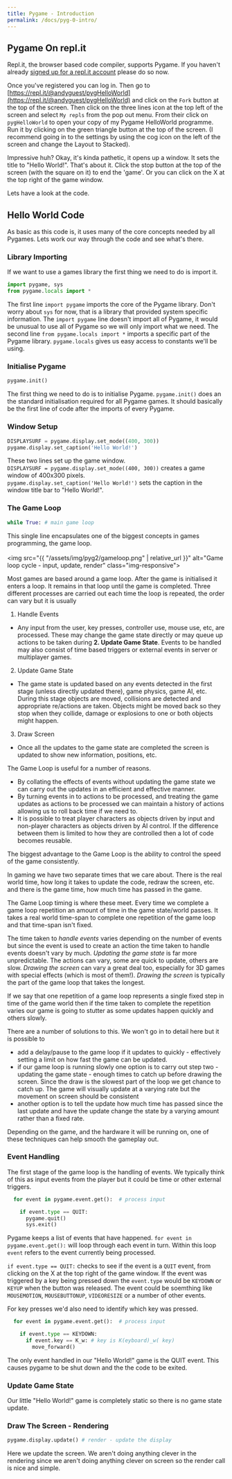 ```yaml
---
title: Pygame - Introduction
permalink: /docs/pyg-0-intro/
---
```


## Pygame On repl.it

Repl.it, the browser based code compiler, supports Pygame. If you haven't already [signed up for a repl.it account](repl.it) please do so now.  

Once you've registered you can log in. Then go to [https://repl.it/@andyguest/pygHelloWorld](https://repl.it/@andyguest/pygHelloWorld) and click on the `Fork` button at the top of the screen. Then click on the three lines icon at the top left of the screen and select `My repls` from the pop out menu. From their click on `pygHelloWorld` to open your copy of my Pygame HelloWorld programme. Run it by clicking on the green triangle button at the top of the screen. (I recommend going in to the settings by using the cog icon on the left of the screen and change the Layout to Stacked).  

Impressive huh? Okay, it's kinda pathetic, it opens up a window. It sets the title to "Hello World!". That's about it. Click the stop button at the top of the screen (with the square on it) to end the 'game'.    Or you can click on the X at the top right of the game window.  

Lets have a look at the code.

## Hello World Code

As basic as this code is, it uses many of the core concepts needed by all Pygames. Lets work our way through the code and see what's there.

### Library Importing

If we want to use a games library the first thing we need to do is import it.  

```python
import pygame, sys
from pygame.locals import *
```
The first line `import pygame` imports the core of the Pygame library. Don't worry about `sys` for now, that is a library that provided system specific information. The `import pygame` line doesn't import all of Pygame, it would be unusual to use all of Pygame so we will only import what we need. The second line `from pygame.locals import *` imports a specific part of the Pygame library. `pygame.locals` gives us easy access to constants we'll be using.  

### Initialise Pygame
```python
pygame.init()
```
The first thing we need to do is to initialise Pygame. `pygame.init()` does an the standard initialisation required for all Pygame games. It should basically be the first line of code after the imports of every Pygame.  

### Window Setup

```python
DISPLAYSURF = pygame.display.set_mode((400, 300))
pygame.display.set_caption('Hello World!')
```
These two lines set up the game window.  
`DISPLAYSURF = pygame.display.set_mode((400, 300))` creates a game window of 400x300 pixels.  
`pygame.display.set_caption('Hello World!')` sets the caption in the window title bar to "Hello World!".  

### The Game Loop
```python
while True: # main game loop
```
This single line encapsulates one of the biggest concepts in games programming, the game loop.  
<centre>        
    <img src="{{ "/assets/img/pyg2/gameloop.png" | relative_url }}" alt="Game loop cycle - input, update, render" class="img-responsive">
</centre>

Most games are based around a game loop. After the game is initialised it enters a loop. It remains in that loop until the game is completed. Three different processes are carried out each time the loop is repeated, the order can vary but it is usually  
1. Handle Events
  * Any input from the user, key presses, controller use, mouse use, etc, are processed. These may change the game state directly or may queue up actions to be taken during **2. Update Game State**. Events to be handled may also consist of time based triggers or external events in server or multiplayer games.
2. Update Game State
  * The game state is updated based on any events detected in the first stage (unless directly updated there), game physics, game AI, etc. During this stage objects are moved, collisions are detected and appropriate re/actions are taken. Objects might be moved back so they stop when they collide, damage or explosions to one or both objects might happen.
3. Draw Screen
  * Once all the updates to the game state are completed the screen is updated to show new information, positions, etc.

The Game Loop is useful for a number of reasons.  
* By collating the effects of events without updating the game state we can carry out the updates in an efficient and effective manner.
* By turning events in to actions to be processed, and treating the game updates as actions to be processed we can maintain a history of actions allowing us to roll back time if we need to.
* It is possible to treat player characters as objects driven by input and non-player characters as objects driven by AI control. If the difference between them is limited to how they are controlled then a lot of code becomes reusable.

The biggest advantage to the Game Loop is the ability to control the speed of the game consistently. 

In gaming we have two separate times that we care about. There is the real world time, how long it takes to update the code, redraw the screen, etc. and there is the game time, how much time has passed in the game.

The Game Loop timing is where these meet. Every time we complete a game loop repetition an amount of time in the game state/world passes. It takes a real world time-span to complete one repetition of the game loop and that time-span isn't fixed.

The time taken to *handle events* varies depending on the number of events but since the event is used to create an action the time taken to handle events doesn't vary by much. *Updating the game state* is far more unpredictable. The actions can vary, some are quick to update, others are slow. *Drawing the screen* can vary a great deal too, especially for 3D games with special effects (which is most of them!). *Drawing the screen* is typically the part of the game loop that takes the longest.

If we say that one repetition of a game loop represents a single fixed step in time of the game world then if the time taken to complete the repetition varies our game is going to stutter as some updates happen quickly and others slowly.

There are a number of solutions to this. We won't go in to detail here but it is possible to 
* add a delay/pause to the game loop if it updates to quickly - effectively setting a limit on how fast the game can be updated.
* if our game loop is running slowly one option is to carry out step two - updating the game state - enough times to catch up before drawing the screen. Since the draw is the slowest part of the loop we get chance to catch up. The game will visually update at a varying rate but the movement on screen should be consistent
* another option is to tell the update how much time has passed since the last update and have the update change the state by a varying amount rather than a fixed rate.  

Depending on the game, and the hardware it will be running on, one of these techniques can help smooth the gameplay out.

### Event Handling

The first stage of the game loop is the handling of events. We typically think of this as input events from the player but it could be time or other external triggers.  

```python
  for event in pygame.event.get():  # process input

    if event.type == QUIT:
      pygame.quit()
      sys.exit()

```
Pygame keeps a list of events that have happened. `for event in pygame.event.get():` will loop through each event in turn. Within this loop `event` refers to the event currently being processed.  

`if event.type == QUIT:` checks to see if the event is a `QUIT` event, from clicking on the X at the top right of the game window. If the event was triggered by a key being pressed down the `event.type` would be `KEYDOWN` or `KEYUP` when the button was released. The event could be soemthing like `MOUSEMOTION`, `MOUSEBUTTONUP`, `VIDEORESIZE` or a number of other events. 

For key presses we'd also need to identify which key was pressed.  
```python
  for event in pygame.event.get():  # process input

    if event.type == KEYDOWN:
      if event.key == K_w: # key is K(eyboard)_w( key)
        move_forward()
```

The only event handled in our "Hello World!" game is the QUIT event. This causes pygame to be shut down and the the code to be exited.

### Update Game State

Our little "Hello World!" game is completely static so there is no game state update.

### Draw The Screen - Rendering
```python
pygame.display.update() # render - update the display
```
Here we update the screen. We aren't doing anything clever in the rendering since we aren't doing anything clever on screen so the render call is nice and simple.

